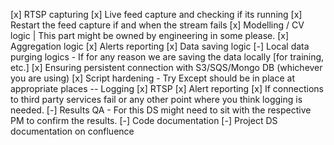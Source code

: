 [x] RTSP capturing
[x] Live feed capture and checking if its running
[x] Restart the feed capture if and when the stream fails
[x] Modelling / CV logic | This part might be owned by engineering in some please.
[x] Aggregation logic
[x] Alerts reporting
[x] Data saving logic
[-] Local data purging logics - If for any reason we are saving the data locally [for training, etc.]
[x] Ensuring persistent connection with S3/SQS/Mongo DB (whichever you are using)
[x] Script hardening - Try Except should be in place at appropriate places
-- Logging 
    [x] RTSP
    [x] Alert reporting
    [x] If connections to third party services fail or any other point where you think logging is needed.
[-] Results QA - For this DS might need to sit with the respective PM to confirm the results.
[-] Code documentation
[-] Project DS documentation on confluence